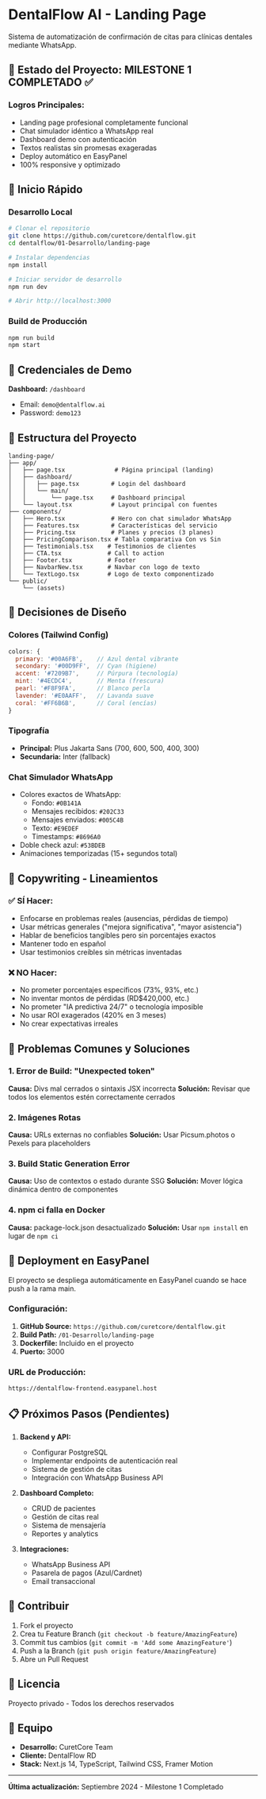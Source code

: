 # DentalFlow AI - Landing Page

Sistema de automatización de confirmación de citas para clínicas dentales mediante WhatsApp.

## 🎯 Estado del Proyecto: MILESTONE 1 COMPLETADO ✅

### Logros Principales:
- Landing page profesional completamente funcional
- Chat simulador idéntico a WhatsApp real
- Dashboard demo con autenticación
- Textos realistas sin promesas exageradas
- Deploy automático en EasyPanel
- 100% responsive y optimizado

## 🚀 Inicio Rápido

### Desarrollo Local
```bash
# Clonar el repositorio
git clone https://github.com/curetcore/dentalflow.git
cd dentalflow/01-Desarrollo/landing-page

# Instalar dependencias
npm install

# Iniciar servidor de desarrollo
npm run dev

# Abrir http://localhost:3000
```

### Build de Producción
```bash
npm run build
npm start
```

## 🔑 Credenciales de Demo

**Dashboard:** `/dashboard`
- Email: `demo@dentalflow.ai`
- Password: `demo123`

## 📁 Estructura del Proyecto

```
landing-page/
├── app/
│   ├── page.tsx              # Página principal (landing)
│   ├── dashboard/
│   │   ├── page.tsx         # Login del dashboard
│   │   └── main/
│   │       └── page.tsx     # Dashboard principal
│   └── layout.tsx           # Layout principal con fuentes
├── components/
│   ├── Hero.tsx             # Hero con chat simulador WhatsApp
│   ├── Features.tsx         # Características del servicio
│   ├── Pricing.tsx          # Planes y precios (3 planes)
│   ├── PricingComparison.tsx # Tabla comparativa Con vs Sin
│   ├── Testimonials.tsx    # Testimonios de clientes
│   ├── CTA.tsx             # Call to action
│   ├── Footer.tsx          # Footer
│   ├── NavbarNew.tsx       # Navbar con logo de texto
│   └── TextLogo.tsx        # Logo de texto componentizado
└── public/
    └── (assets)

```

## 🎨 Decisiones de Diseño

### Colores (Tailwind Config)
```javascript
colors: {
  primary: '#00A6FB',    // Azul dental vibrante
  secondary: '#00D9FF',  // Cyan (higiene)
  accent: '#7209B7',     // Púrpura (tecnología)
  mint: '#4ECDC4',       // Menta (frescura)
  pearl: '#F8F9FA',      // Blanco perla
  lavender: '#E0AAFF',   // Lavanda suave
  coral: '#FF6B6B',      // Coral (encías)
}
```

### Tipografía
- **Principal:** Plus Jakarta Sans (700, 600, 500, 400, 300)
- **Secundaria:** Inter (fallback)

### Chat Simulador WhatsApp
- Colores exactos de WhatsApp:
  - Fondo: `#0B141A`
  - Mensajes recibidos: `#202C33`
  - Mensajes enviados: `#005C4B`
  - Texto: `#E9EDEF`
  - Timestamps: `#8696A0`
- Doble check azul: `#53BDEB`
- Animaciones temporizadas (15+ segundos total)

## 📝 Copywriting - Lineamientos

### ✅ SÍ Hacer:
- Enfocarse en problemas reales (ausencias, pérdidas de tiempo)
- Usar métricas generales ("mejora significativa", "mayor asistencia")
- Hablar de beneficios tangibles pero sin porcentajes exactos
- Mantener todo en español
- Usar testimonios creíbles sin métricas inventadas

### ❌ NO Hacer:
- No prometer porcentajes específicos (73%, 93%, etc.)
- No inventar montos de pérdidas (RD$420,000, etc.)
- No prometer "IA predictiva 24/7" o tecnología imposible
- No usar ROI exagerados (420% en 3 meses)
- No crear expectativas irreales

## 🐛 Problemas Comunes y Soluciones

### 1. Error de Build: "Unexpected token"
**Causa:** Divs mal cerrados o sintaxis JSX incorrecta
**Solución:** Revisar que todos los elementos estén correctamente cerrados

### 2. Imágenes Rotas
**Causa:** URLs externas no confiables
**Solución:** Usar Picsum.photos o Pexels para placeholders

### 3. Build Static Generation Error
**Causa:** Uso de contextos o estado durante SSG
**Solución:** Mover lógica dinámica dentro de componentes

### 4. npm ci falla en Docker
**Causa:** package-lock.json desactualizado
**Solución:** Usar `npm install` en lugar de `npm ci`

## 🚀 Deployment en EasyPanel

El proyecto se despliega automáticamente en EasyPanel cuando se hace push a la rama main.

### Configuración:
1. **GitHub Source:** `https://github.com/curetcore/dentalflow.git`
2. **Build Path:** `/01-Desarrollo/landing-page`
3. **Dockerfile:** Incluido en el proyecto
4. **Puerto:** 3000

### URL de Producción:
`https://dentalflow-frontend.easypanel.host`

## 📋 Próximos Pasos (Pendientes)

1. **Backend y API:**
   - Configurar PostgreSQL
   - Implementar endpoints de autenticación real
   - Sistema de gestión de citas
   - Integración con WhatsApp Business API

2. **Dashboard Completo:**
   - CRUD de pacientes
   - Gestión de citas real
   - Sistema de mensajería
   - Reportes y analytics

3. **Integraciones:**
   - WhatsApp Business API
   - Pasarela de pagos (Azul/Cardnet)
   - Email transaccional

## 🤝 Contribuir

1. Fork el proyecto
2. Crea tu Feature Branch (`git checkout -b feature/AmazingFeature`)
3. Commit tus cambios (`git commit -m 'Add some AmazingFeature'`)
4. Push a la Branch (`git push origin feature/AmazingFeature`)
5. Abre un Pull Request

## 📄 Licencia

Proyecto privado - Todos los derechos reservados

## 👥 Equipo

- **Desarrollo:** CuretCore Team
- **Cliente:** DentalFlow RD
- **Stack:** Next.js 14, TypeScript, Tailwind CSS, Framer Motion

---

**Última actualización:** Septiembre 2024 - Milestone 1 Completado